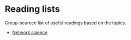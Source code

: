 # Reading lists

Group-sourced list of useful readings based on the topics. 

- [Network science](network_science.md)

